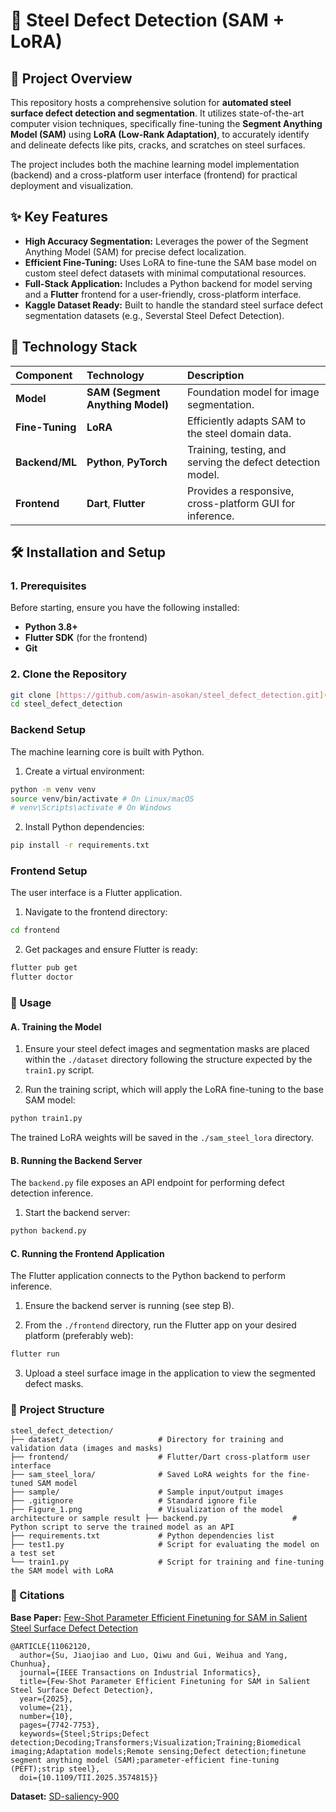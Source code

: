 # 🤖 Steel Defect Detection (SAM + LoRA)

## 🌟 Project Overview

This repository hosts a comprehensive solution for **automated steel surface defect detection and segmentation**. It utilizes state-of-the-art computer vision techniques, specifically fine-tuning the **Segment Anything Model (SAM)** using **LoRA (Low-Rank Adaptation)**, to accurately identify and delineate defects like pits, cracks, and scratches on steel surfaces.

The project includes both the machine learning model implementation (backend) and a cross-platform user interface (frontend) for practical deployment and visualization.

## ✨ Key Features

- **High Accuracy Segmentation:** Leverages the power of the Segment Anything Model (SAM) for precise defect localization.
- **Efficient Fine-Tuning:** Uses LoRA to fine-tune the SAM base model on custom steel defect datasets with minimal computational resources.
- **Full-Stack Application:** Includes a Python backend for model serving and a **Flutter** frontend for a user-friendly, cross-platform interface.
- **Kaggle Dataset Ready:** Built to handle the standard steel surface defect segmentation datasets (e.g., Severstal Steel Defect Detection).

## 🚀 Technology Stack

| Component       | Technology                       | Description                                                |
| :-------------- | :------------------------------- | :--------------------------------------------------------- |
| **Model**       | **SAM (Segment Anything Model)** | Foundation model for image segmentation.                   |
| **Fine-Tuning** | **LoRA**                         | Efficiently adapts SAM to the steel domain data.           |
| **Backend/ML**  | **Python**, **PyTorch**          | Training, testing, and serving the defect detection model. |
| **Frontend**    | **Dart**, **Flutter**            | Provides a responsive, cross-platform GUI for inference.   |

## 🛠️ Installation and Setup

### 1. Prerequisites

Before starting, ensure you have the following installed:

- **Python 3.8+**
- **Flutter SDK** (for the frontend)
- **Git**

### 2. Clone the Repository

```bash
git clone [https://github.com/aswin-asokan/steel_defect_detection.git](https://github.com/aswin-asokan/steel_defect_detection.git)
cd steel_defect_detection
```

### Backend Setup

The machine learning core is built with Python.

1. Create a virtual environment:

```bash
python -m venv venv
source venv/bin/activate # On Linux/macOS
# venv\Scripts\activate # On Windows
```

2. Install Python dependencies:

```bash
pip install -r requirements.txt
```

### Frontend Setup

The user interface is a Flutter application.

1. Navigate to the frontend directory:

```bash
cd frontend
```

2. Get packages and ensure Flutter is ready:

```bash
flutter pub get
flutter doctor
```

### 🧠 Usage

#### A. Training the Model

1. Ensure your steel defect images and segmentation masks are placed within the `./dataset` directory following the structure expected by the `train1.py` script.

2. Run the training script, which will apply the LoRA fine-tuning to the base SAM model:

```bash
python train1.py
```

The trained LoRA weights will be saved in the `./sam_steel_lora` directory.

#### B. Running the Backend Server

The `backend.py` file exposes an API endpoint for performing defect detection inference.

1. Start the backend server:

```bash
python backend.py
```

#### C. Running the Frontend Application

The Flutter application connects to the Python backend to perform inference.

1. Ensure the backend server is running (see step B).

2. From the `./frontend` directory, run the Flutter app on your desired platform (preferably web):

```bash
flutter run
```

3. Upload a steel surface image in the application to view the segmented defect masks.

### 📂 Project Structure

```
steel_defect_detection/
├── dataset/                     # Directory for training and validation data (images and masks)
├── frontend/                    # Flutter/Dart cross-platform user interface
├── sam_steel_lora/              # Saved LoRA weights for the fine-tuned SAM model
├── sample/                      # Sample input/output images
├── .gitignore                   # Standard ignore file
├── Figure_1.png                 # Visualization of the model architecture or sample result ├── backend.py                   # Python script to serve the trained model as an API
├── requirements.txt             # Python dependencies list
├── test1.py                     # Script for evaluating the model on a test set
└── train1.py                    # Script for training and fine-tuning the SAM model with LoRA
```

### 📔 Citations

**Base Paper:** [Few-Shot Parameter Efficient Finetuning for SAM in Salient Steel Surface Defect Detection](https://ieeexplore.ieee.org/document/11062120)

```bibtext
@ARTICLE{11062120,
  author={Su, Jiaojiao and Luo, Qiwu and Gui, Weihua and Yang, Chunhua},
  journal={IEEE Transactions on Industrial Informatics},
  title={Few-Shot Parameter Efficient Finetuning for SAM in Salient Steel Surface Defect Detection},
  year={2025},
  volume={21},
  number={10},
  pages={7742-7753},
  keywords={Steel;Strips;Defect detection;Decoding;Transformers;Visualization;Training;Biomedical imaging;Adaptation models;Remote sensing;Defect detection;finetune segment anything model (SAM);parameter-efficient fine-tuning (PEFT);strip steel},
  doi={10.1109/TII.2025.3574815}}
```

**Dataset:** [SD-saliency-900](https://www.kaggle.com/datasets/alex000kim/sdsaliency900)
